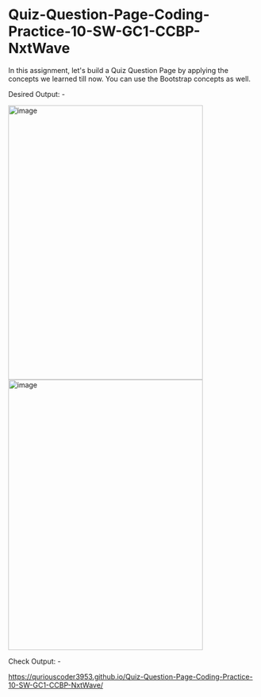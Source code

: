 # Quiz-Question-Page-Coding-Practice-10-SW-GC1-CCBP-NxtWave

In this assignment, let's build a Quiz Question Page by applying the concepts we learned till now. You can use the Bootstrap concepts as well.


Desired Output: -




<img width="392" height="553" alt="image" src="https://github.com/user-attachments/assets/e2179146-7bce-4cf4-b0b3-47abdfbd465d" />




<img width="392" height="545" alt="image" src="https://github.com/user-attachments/assets/df5051f8-c69b-4ff0-882e-7ea14d85572f" />



Check Output: -

https://quriouscoder3953.github.io/Quiz-Question-Page-Coding-Practice-10-SW-GC1-CCBP-NxtWave/
